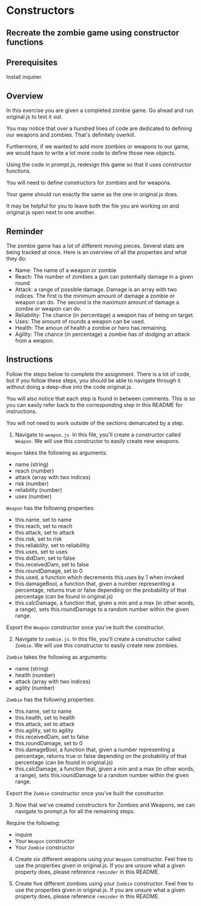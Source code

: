 # Constructors

## Recreate the zombie game using constructor functions

## Prerequisites
Install inquirer.

## Overview
In this exercise you are given a completed zombie game. Go ahead and run original.js to test it out.

You may notice that over a hundred lines of code are dedicated to defining our weapons and zombies. That's definitely overkill.

Furthermore, if we wanted to add more zombies or weapons to our game, we would have to write a lot more code to define those new objects.

Using the code in prompt.js, redesign this game so that it uses constructor functions. 

You will need to define constructors for zombies and for weapons.

Your game should run exactly the same as the one in original.js does.

It may be helpful for you to leave both the file you are working on and original.js open next to one another.

## Reminder
The zombie game has a lot of different moving pieces. Several stats are being tracked at once. Here is an overview of all the properties and what they do:
- Name: The name of a weapon or zombie
- Reach: The number of zombies a gun can potentially damage in a given round
- Attack: a range of possible damage. Damage is an array with two indices. The first is the minimum amount of damage a zombie or weapon can do. The second is the maximum amount of damage a zombie or weapon can do. 
- Reliability: The chance (in percentage) a weapon has of being on target.
- Uses: The amount of rounds a weapon can be used.
- Health: The amoun of health a zombie or hero has remaining.
- Agility: The chance (in percentage) a zombie has of dodging an attack from a weapon.


## Instructions
Follow the steps below to complete the assignment. There is a lot of code, but if you follow these steps, you should be able to navigate through it without doing a deep-dive into the code original.js.

You will also notice that each step is found in between comments. This is so you can easily refer back to the corresponding step in this README for instructions. 

You will not need to work outside of the sections demarcated by a step.

1. Navigate to `weapon.js`. In this file, you'll create a constructor called `Weapon`. We will use this constructor to easily create new weapons.

`Weapon` takes the following as arguments:
- name (string)
- reach (number)
- attack (array with two indices)
- risk (number)
- reliability (number)
- uses (number)

`Weapon` has the following properties:
- this.name, set to name 
- this.reach, set to reach
- this.attack, set to attack
- this.risk, set to risk
- this.reliability, set to reliabilitiy
- this.uses, set to uses
- this.didDam, set to false
- this.receivedDam, set to false
- this.roundDamage, set to 0
- this.used, a function which decrements this.uses by 1 when invoked
- this.damageBool, a function that, given a number representing a percentage, returns true or false depending on the probability of that percentage (can be found in original.js)
- this.calcDamage, a function that, given a min and a max (in other words, a range), sets this.roundDamage to a random number within the given range. 

Export the `Weapon` constructor once you've built the constructor.

2. Navigate to `zombie.js`. In this file, you'll create a constructor called `Zombie`. We will use this constructor to easily create new zombies.

`Zombie` takes the following as arguments:
- name (string)
- health (number)
- attack (array with two indices)
- agility (number)


`Zombie` has the following properties:
- this.name, set to name 
- this.health, set to health
- this.attack, set to attack
- this.agility, set to agility
- this.receivedDam, set to false
- this.roundDamage, set to 0
- this.damageBool, a function that, given a number representing a percentage, returns true or false depending on the probability of that percentage (can be found in original.js)
- this.calcDamage, a function that, given a min and a max (in other words, a range), sets this.roundDamage to a random number within the given range. 

Export the `Zombie` constructor once you've built the constructor.

3. Now that we've created constructors for Zombies and Weapons, we can navigate to prompt.js for all the remaining steps.

Require the following:
- inquire
- Your `Weapon` constructor
- Your `Zombie` constructor

4. Create six different weapons using your `Weapon` constructor. Feel free to use the properties given in original.js. If you are unsure what a given property does, please reference `reminder` in this README.

5. Create five different zombies using your `Zombie` constructor. Feel free to use the properties given in original.js. If you are unsure what a given property does, please reference `reminder` in this README.